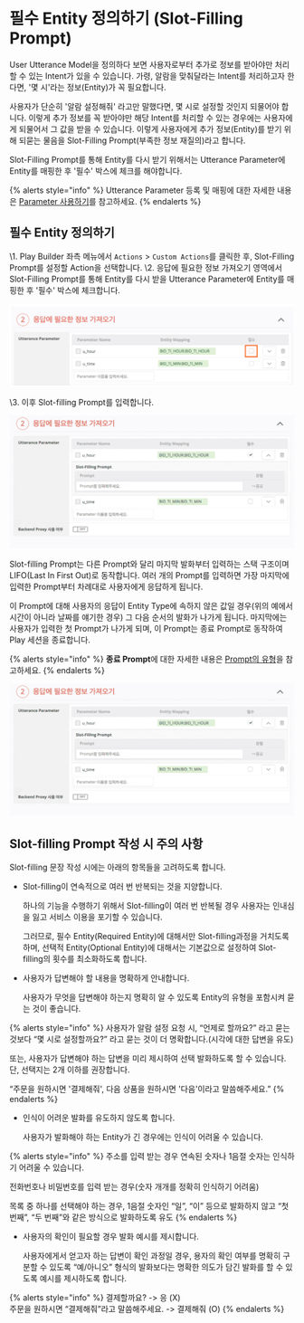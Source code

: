 # 필수 Entity 정의하기 (Slot-Filling Prompt)

User Utterance Model을 정의하다 보면 사용자로부터 추가로 정보를 받아야만 처리할 수 있는 Intent가 있을 수 있습니다. 가령, 알람을 맞춰달라는 Intent를 처리하고자 한다면, '몇 시'라는 정보(Entity)가 꼭 필요합니다.

사용자가 단순히 '알람 설정해줘' 라고만 말했다면, 몇 시로 설정할 것인지 되물어야 합니다. 이렇게 추가 정보를 꼭 받아야만 해당 Intent를 처리할 수 있는 경우에는 사용자에게 되물어서 그 값을 받을 수 있습니다. 이렇게 사용자에게 추가 정보(Entity)를 받기 위해 되묻는 물음을 Slot-Filling Prompt(부족한 정보 재질의)라고 합니다.

Slot-Filling Prompt를 통해 Entity를 다시 받기 위해서는 Utterance Parameter에 Entity를 매핑한 후 '필수' 박스에 체크를 해야합니다.

{% alerts style="info" %}
Utterance Parameter 등록 및 매핑에 대한 자세한 내용은 [Parameter 사용하기](../use-parameters)를 참고하세요.
{% endalerts %}

## 필수 Entity 정의하기

\1. Play Builder 좌측 메뉴에서 `Actions` > `Custom Actions`를 클릭한 후, Slot-Filling Prompt를 설정할 Action을 선택합니다.
\2. 응답에 필요한 정보 가져오기 영역에서 Slot-Filling Prompt를 통해 Entity를 다시 받을 Utterance Parameter에 Entity를 매핑한 후 '필수' 박스에 체크합니다.

![](/assets/images/slot-filling-prompt-01.png)

\3. 이후 Slot-filling Prompt를 입력합니다.

![](/assets/images/slot-filling-prompt-02.gif)

Slot-filling Prompt는 다른 Prompt와 달리 마지막 발화부터 입력하는 스택 구조이며 LIFO(Last In First Out)로 동작합니다. 여러 개의 Prompt를 입력하면 가장 마지막에 입력한 Prompt부터 차례대로 사용자에게 응답하게 됩니다.

이 Prompt에 대해 사용자의 응답이 Entity Type에 속하지 않은 값일 경우(위의 예에서 시간이 아니라 날짜를 얘기한 경우) 그 다음 순서의 발화가 나가게 됩니다. 마지막에는 사용자가 입력한 첫 Prompt가 나가게 되며, 이 Prompt는 종료 Prompt로 동작하여 Play 세션을 종료합니다.

{% alerts style="info" %}
**종료 Prompt**에 대한 자세한 내용은 [Prompt의 유형](../use-responses/use-prompts#prompt-types)을 참고하세요.
{% endalerts %}

![](/assets/images/slot-filling-prompt-02.gif)

## Slot-filling Prompt 작성 시 주의 사항

Slot-filling 문장 작성 시에는 아래의 항목들을 고려하도록 합니다.

*   Slot-filling이 연속적으로 여러 번 반복되는 것을 지양합니다.

    하나의 기능을 수행하기 위해서 Slot-filling이 여러 번 반복될 경우 사용자는 인내심을 잃고 서비스 이용을 포기할 수 있습니다.

    그러므로, 필수 Entity(Required Entity)에 대해서만 Slot-filling과정을 거치도록 하며, 선택적 Entity(Optional Entity)에 대해서는 기본값으로 설정하여 Slot-filling의 횟수를 최소화하도록 합니다.
*   사용자가 답변해야 할 내용을 명확하게 안내합니다.

    사용자가 무엇을 답변해야 하는지 명확히 알 수 있도록 Entity의 유형을 포함시켜 묻는 것이 좋습니다.

{% alerts style="info" %}
사용자가 알람 설정 요청 시, “언제로 할까요?” 라고 묻는 것보다 “몇 시로 설정할까요?” 라고 묻는 것이 더 명확합니다.(시각에 대한 답변을 유도)

또는, 사용자가 답변해야 하는 답변을 미리 제시하여 선택 발화하도록 할 수 있습니다. 단, 선택지는 2개 이하를 권장합니다.

“주문을 원하시면 '결제해줘', 다음 상품을 원하시면 '다음'이라고 말씀해주세요.”
{% endalerts %}

*   인식이 어려운 발화를 유도하지 않도록 합니다.

    사용자가 발화해야 하는 Entity가 긴 경우에는 인식이 어려울 수 있습니다.

{% alerts style="info" %}
주소를 입력 받는 경우 연속된 숫자나 1음절 숫자는 인식하기 어려울 수 있습니다.

전화번호나 비밀번호를 입력 받는 경우(숫자 개개를 정확히 인식하기 어려움)

목록 중 하나를 선택해야 하는 경우, 1음절 숫자인 “일”, “이” 등으로 발화하지 않고 “첫 번째”, “두 번째”와 같은 방식으로 발화하도록 유도
{% endalerts %}

*   사용자의 확인이 필요할 경우 발화 예시를 제시합니다.

    사용자에게서 얻고자 하는 답변이 확인 과정일 경우, 용자의 확인 여부를 명확히 구분할 수 있도록 “예/아니오” 형식의 발화보다는 명확한 의도가 담긴 발화를 할 수 있도록 예시를 제시하도록 합니다.

{% alerts style="info" %}
결제할까요? -> 응 (X)\
주문을 원하시면 “결제해줘”라고 말씀해주세요. -> 결제해줘 (O)
{% endalerts %}
